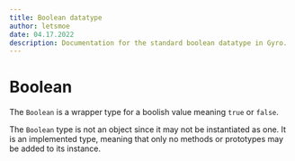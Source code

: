```yaml
---
title: Boolean datatype
author: letsmoe
date: 04.17.2022
description: Documentation for the standard boolean datatype in Gyro.
---
```


# Boolean

The `Boolean` is a wrapper type for a boolish value meaning `true` or `false`.

The `Boolean` type is not an object since it may not be instantiated as one. It is an implemented type, meaning that only no methods or prototypes may be added to its instance.